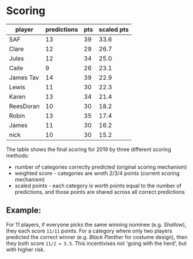 # Scoring

| player | predictions | pts | scaled pts |
| ------ | --- | ----------- | ---------- |
| SAF	| 13	| 39	| 33.6 |
| Clare	| 12	| 29	| 26.7 |
| Jules	| 12	| 34	| 25.0 |
| Caile	| 9	| 26	| 23.1 |
| James Tav	| 14	| 39	| 22.9 |
| Lewis	| 11	| 30	| 22.3 |
| Karen	| 13	| 34	| 21.4 |
| ReesDoran	| 10	| 30	| 18.2 |
| Robin	| 13	| 35	| 17.4 |
| James	| 11	| 30	| 16.2 |
| nick	| 10	| 30	| 15.2 |

The table shows the final scoring for 2019 by three different scoring methods:
* number of categories correctly predicted (original scoring mechanism)
* weighted score - categories are wroth 2/3/4 points (current scoring mechanism)
* scaled points - each category is worth points equal to the number of predictions, and those points are shared across all correct predictions

## Example:
For 11 players, if everyone picks the same winning nominee (e.g. _Shallow_), they each score `11/11` points.
For a category where only two players predicted the correct winner (e.g. _Black Panther_ for costume design), then they both score `11/2 = 5.5`. This incentivises not 'going with the herd', but with higher risk.
